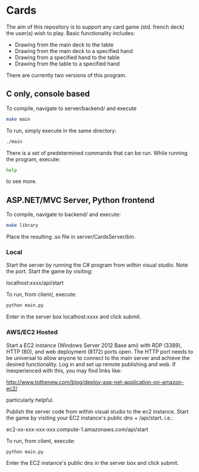 # Cards
The aim of this repository is to support any card game (std. french deck) the user(s) wish to play. Basic functionality includes:

- Drawing from the main deck to the table
- Drawing from the main deck to a specified hand
- Drawing from a specified hand to the table
- Drawing from the table to a specified hand

There are currently two versions of this program.

## C only, console based
To compile, navigate to server/backend/ and execute
```sh
make main
```
To run, simply execute in the same directory:
```sh
./main
```

There is a set of predetermined commands that can be run. While running the program, execute:
```sh
help
```
to see more.


## ASP.NET/MVC Server, Python frontend
To compile, navigate to backend/ and execute:
```sh
make library
```

Place the resulting .so file in server/CardsServer/bin.

### Local
Start the server by running the C# program from within visual studio. Note the port.
Start the game by visiting:

localhost:xxxx/api/start

To run, from client/, execute:
```sh
python main.py
```

Enter in the server box localhost:xxxx and click submit.

### AWS/EC2 Hosted
Start a EC2 instance (Windows Server 2012 Base ami) with RDP (3389), HTTP (80), and web deployment (8172) ports open.
The HTTP port needs to be universal to allow anyone to connect to the main server and achieve the desired functionality.
Log in and set up remote publishing and web. If inexperienced with this, you may find links like:

http://www.tothenew.com/blog/deploy-asp-net-application-on-amazon-ec2/

particularly helpful.

Publish the server code from within visual studio to the ec2 instance.
Start the game by visiting your EC2 instance's public dns + /api/start. i.e.:

ec2-xx-xxx-xxx-xxx.compute-1.amazonaws.com/api/start

To run, from client, execute:
```sh
python main.py
```

Enter the EC2 instance's public dns in the server box and click submit.

